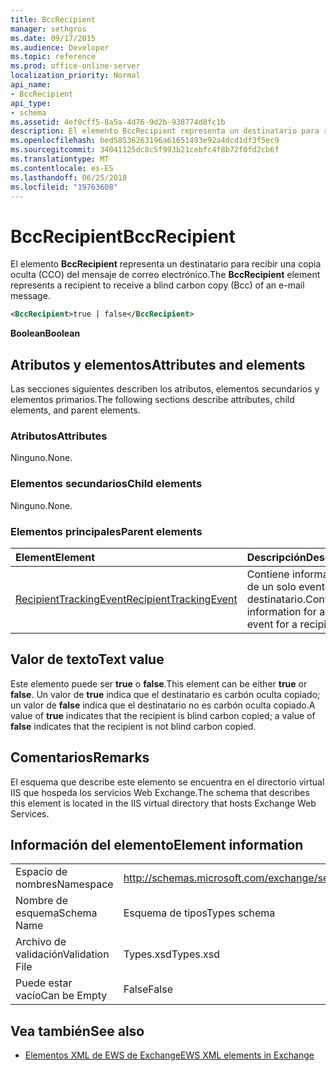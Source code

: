 ```yaml
---
title: BccRecipient
manager: sethgros
ms.date: 09/17/2015
ms.audience: Developer
ms.topic: reference
ms.prod: office-online-server
localization_priority: Normal
api_name:
- BccRecipient
api_type:
- schema
ms.assetid: 4ef0cff5-8a5a-4d76-9d2b-938774d8fc1b
description: El elemento BccRecipient representa un destinatario para recibir una copia oculta (CCO) del mensaje de correo electrónico.
ms.openlocfilehash: bed58536263196a61651493e92a4dcd1df3f5ec9
ms.sourcegitcommit: 34041125dc8c5f993b21cebfc4f8b72f0fd2cb6f
ms.translationtype: MT
ms.contentlocale: es-ES
ms.lasthandoff: 06/25/2018
ms.locfileid: "19763608"
---
```

# <a name="bccrecipient"></a><span data-ttu-id="acb9e-103">BccRecipient</span><span class="sxs-lookup"><span data-stu-id="acb9e-103">BccRecipient</span></span>

<span data-ttu-id="acb9e-104">El elemento **BccRecipient** representa un destinatario para recibir una copia oculta (CCO) del mensaje de correo electrónico.</span><span class="sxs-lookup"><span data-stu-id="acb9e-104">The **BccRecipient** element represents a recipient to receive a blind carbon copy (Bcc) of an e-mail message.</span></span> 
  
```XML
<BccRecipient>true | false</BccRecipient>
```

 <span data-ttu-id="acb9e-105">**Boolean**</span><span class="sxs-lookup"><span data-stu-id="acb9e-105">**Boolean**</span></span>
## <a name="attributes-and-elements"></a><span data-ttu-id="acb9e-106">Atributos y elementos</span><span class="sxs-lookup"><span data-stu-id="acb9e-106">Attributes and elements</span></span>

<span data-ttu-id="acb9e-107">Las secciones siguientes describen los atributos, elementos secundarios y elementos primarios.</span><span class="sxs-lookup"><span data-stu-id="acb9e-107">The following sections describe attributes, child elements, and parent elements.</span></span>
  
### <a name="attributes"></a><span data-ttu-id="acb9e-108">Atributos</span><span class="sxs-lookup"><span data-stu-id="acb9e-108">Attributes</span></span>

<span data-ttu-id="acb9e-109">Ninguno.</span><span class="sxs-lookup"><span data-stu-id="acb9e-109">None.</span></span>
  
### <a name="child-elements"></a><span data-ttu-id="acb9e-110">Elementos secundarios</span><span class="sxs-lookup"><span data-stu-id="acb9e-110">Child elements</span></span>

<span data-ttu-id="acb9e-111">Ninguno.</span><span class="sxs-lookup"><span data-stu-id="acb9e-111">None.</span></span>
  
### <a name="parent-elements"></a><span data-ttu-id="acb9e-112">Elementos principales</span><span class="sxs-lookup"><span data-stu-id="acb9e-112">Parent elements</span></span>

|<span data-ttu-id="acb9e-113">**Element**</span><span class="sxs-lookup"><span data-stu-id="acb9e-113">**Element**</span></span>|<span data-ttu-id="acb9e-114">**Descripción**</span><span class="sxs-lookup"><span data-stu-id="acb9e-114">**Description**</span></span>|
|:-----|:-----|
|[<span data-ttu-id="acb9e-115">RecipientTrackingEvent</span><span class="sxs-lookup"><span data-stu-id="acb9e-115">RecipientTrackingEvent</span></span>](recipienttrackingevent.md) <br/> |<span data-ttu-id="acb9e-116">Contiene información de un solo evento de un destinatario.</span><span class="sxs-lookup"><span data-stu-id="acb9e-116">Contains information for a single event for a recipient.</span></span>  <br/> |
   
## <a name="text-value"></a><span data-ttu-id="acb9e-117">Valor de texto</span><span class="sxs-lookup"><span data-stu-id="acb9e-117">Text value</span></span>

<span data-ttu-id="acb9e-118">Este elemento puede ser **true** o **false**.</span><span class="sxs-lookup"><span data-stu-id="acb9e-118">This element can be either **true** or **false**.</span></span> <span data-ttu-id="acb9e-119">Un valor de **true** indica que el destinatario es carbón oculta copiado; un valor de **false** indica que el destinatario no es carbón oculta copiado.</span><span class="sxs-lookup"><span data-stu-id="acb9e-119">A value of **true** indicates that the recipient is blind carbon copied; a value of **false** indicates that the recipient is not blind carbon copied.</span></span> 
  
## <a name="remarks"></a><span data-ttu-id="acb9e-120">Comentarios</span><span class="sxs-lookup"><span data-stu-id="acb9e-120">Remarks</span></span>

<span data-ttu-id="acb9e-121">El esquema que describe este elemento se encuentra en el directorio virtual IIS que hospeda los servicios Web Exchange.</span><span class="sxs-lookup"><span data-stu-id="acb9e-121">The schema that describes this element is located in the IIS virtual directory that hosts Exchange Web Services.</span></span>
  
## <a name="element-information"></a><span data-ttu-id="acb9e-122">Información del elemento</span><span class="sxs-lookup"><span data-stu-id="acb9e-122">Element information</span></span>

|||
|:-----|:-----|
|<span data-ttu-id="acb9e-123">Espacio de nombres</span><span class="sxs-lookup"><span data-stu-id="acb9e-123">Namespace</span></span>  <br/> |http://schemas.microsoft.com/exchange/services/2006/types  <br/> |
|<span data-ttu-id="acb9e-124">Nombre de esquema</span><span class="sxs-lookup"><span data-stu-id="acb9e-124">Schema Name</span></span>  <br/> |<span data-ttu-id="acb9e-125">Esquema de tipos</span><span class="sxs-lookup"><span data-stu-id="acb9e-125">Types schema</span></span>  <br/> |
|<span data-ttu-id="acb9e-126">Archivo de validación</span><span class="sxs-lookup"><span data-stu-id="acb9e-126">Validation File</span></span>  <br/> |<span data-ttu-id="acb9e-127">Types.xsd</span><span class="sxs-lookup"><span data-stu-id="acb9e-127">Types.xsd</span></span>  <br/> |
|<span data-ttu-id="acb9e-128">Puede estar vacío</span><span class="sxs-lookup"><span data-stu-id="acb9e-128">Can be Empty</span></span>  <br/> |<span data-ttu-id="acb9e-129">False</span><span class="sxs-lookup"><span data-stu-id="acb9e-129">False</span></span>  <br/> |
   
## <a name="see-also"></a><span data-ttu-id="acb9e-130">Vea también</span><span class="sxs-lookup"><span data-stu-id="acb9e-130">See also</span></span>



- [<span data-ttu-id="acb9e-131">Elementos XML de EWS de Exchange</span><span class="sxs-lookup"><span data-stu-id="acb9e-131">EWS XML elements in Exchange</span></span>](ews-xml-elements-in-exchange.md)

